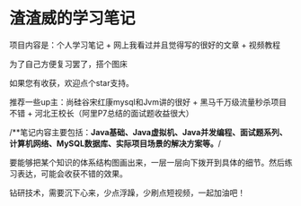 # 渣渣威的学习笔记

项目内容是：个人学习笔记 + 网上我看过并且觉得写的很好的文章 + 视频教程

为了自己方便复习罢了，搭个图床

如果您有收获，欢迎点个star支持。

推荐一些up主：尚硅谷宋红康mysql和Jvm讲的很好 + 黑马千万级流量秒杀项目不错 + 河北王校长（阿里P7总结的面试题收益很大） 

/**笔记内容主要包括：**Java基础、Java虚拟机、Java并发编程、面试题系列、计算机网络、MySQL数据库、实际项目场景的解决方案等。**/



要能够把某个知识的体系结构图画出来，一层一层向下拨开到具体的细节。然后练习表达，可能会收获不错的效果。

钻研技术，需要沉下心来，少点浮躁，少刷点短视频，一起加油吧！

